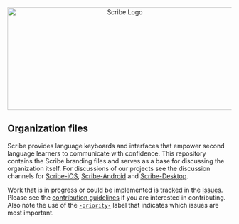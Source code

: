 <div align="center">
  <a href="https://github.com/scribe-org/Organization"><img src="https://raw.githubusercontent.com/scribe-org/Organization/main/logo/ScribeAppLogo.png" width=512 height=230 alt="Scribe Logo"></a>
</div>

<ol></ol>

## Organization files

Scribe provides language keyboards and interfaces that empower second language learners to communicate with confidence. This repository contains the Scribe branding files and serves as a base for discussing the organization itself. For discussions of our projects see the discussion channels for [Scribe-iOS](https://github.com/scribe-org/Scribe-iOS), [Scribe-Android](https://github.com/scribe-org/Scribe-Android) and [Scribe-Desktop](https://github.com/scribe-org/Scribe-Desktop).

Work that is in progress or could be implemented is tracked in the [Issues](https://github.com/scribe-org/Organization/issues). Please see the [contribution guidelines](https://github.com/scribe-org/Organization/blob/main/CONTRIBUTING.md) if you are interested in contributing. Also note the use of the [`-priority-`](https://github.com/scribe-org/Organization/labels/-priority-) label that indicates which issues are most important.
